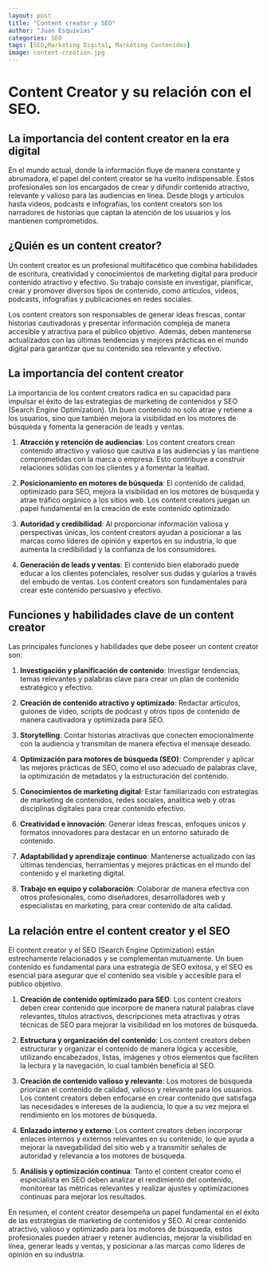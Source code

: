 ```yaml
---
layout: post
title: "Content creator y SEO"
author: "Juan Esquivias"
categories: SEO
tags: [SEO,Marketing Digital, Marketing Contenidos]
image: content-creation.jpg
---
```

# Content Creator y su relación con el SEO.

## La importancia del content creator en la era digital

En el mundo actual, donde la información fluye de manera constante y abrumadora, el papel del content creator se ha vuelto indispensable. Estos profesionales son los encargados de crear y difundir contenido atractivo, relevante y valioso para las audiencias en línea. Desde blogs y artículos hasta videos, podcasts e infografías, los content creators son los narradores de historias que captan la atención de los usuarios y los mantienen comprometidos.

## ¿Quién es un content creator?

Un content creator es un profesional multifacético que combina habilidades de escritura, creatividad y conocimientos de marketing digital para producir contenido atractivo y efectivo. Su trabajo consiste en investigar, planificar, crear y promover diversos tipos de contenido, como artículos, videos, podcasts, infografías y publicaciones en redes sociales.

Los content creators son responsables de generar ideas frescas, contar historias cautivadoras y presentar información compleja de manera accesible y atractiva para el público objetivo. Además, deben mantenerse actualizados con las últimas tendencias y mejores prácticas en el mundo digital para garantizar que su contenido sea relevante y efectivo.

## La importancia del content creator

La importancia de los content creators radica en su capacidad para impulsar el éxito de las estrategias de marketing de contenidos y SEO (Search Engine Optimization). Un buen contenido no solo atrae y retiene a los usuarios, sino que también mejora la visibilidad en los motores de búsqueda y fomenta la generación de leads y ventas.

1. **Atracción y retención de audiencias**: Los content creators crean contenido atractivo y valioso que cautiva a las audiencias y las mantiene comprometidas con la marca o empresa. Esto contribuye a construir relaciones sólidas con los clientes y a fomentar la lealtad.

2. **Posicionamiento en motores de búsqueda**: El contenido de calidad, optimizado para SEO, mejora la visibilidad en los motores de búsqueda y atrae tráfico orgánico a los sitios web. Los content creators juegan un papel fundamental en la creación de este contenido optimizado.

3. **Autoridad y credibilidad**: Al proporcionar información valiosa y perspectivas únicas, los content creators ayudan a posicionar a las marcas como líderes de opinión y expertos en su industria, lo que aumenta la credibilidad y la confianza de los consumidores.

4. **Generación de leads y ventas**: El contenido bien elaborado puede educar a los clientes potenciales, resolver sus dudas y guiarlos a través del embudo de ventas. Los content creators son fundamentales para crear este contenido persuasivo y efectivo.

## Funciones y habilidades clave de un content creator

Las principales funciones y habilidades que debe poseer un content creator son:

1. **Investigación y planificación de contenido**: Investigar tendencias, temas relevantes y palabras clave para crear un plan de contenido estratégico y efectivo.

2. **Creación de contenido atractivo y optimizado**: Redactar artículos, guiones de video, scripts de podcast y otros tipos de contenido de manera cautivadora y optimizada para SEO.

3. **Storytelling**: Contar historias atractivas que conecten emocionalmente con la audiencia y transmitan de manera efectiva el mensaje deseado.

4. **Optimización para motores de búsqueda (SEO)**: Comprender y aplicar las mejores prácticas de SEO, como el uso adecuado de palabras clave, la optimización de metadatos y la estructuración del contenido.

5. **Conocimientos de marketing digital**: Estar familiarizado con estrategias de marketing de contenidos, redes sociales, analítica web y otras disciplinas digitales para crear contenido efectivo.

6. **Creatividad e innovación**: Generar ideas frescas, enfoques únicos y formatos innovadores para destacar en un entorno saturado de contenido.

7. **Adaptabilidad y aprendizaje continuo**: Mantenerse actualizado con las últimas tendencias, herramientas y mejores prácticas en el mundo del contenido y el marketing digital.

8. **Trabajo en equipo y colaboración**: Colaborar de manera efectiva con otros profesionales, como diseñadores, desarrolladores web y especialistas en marketing, para crear contenido de alta calidad.

## La relación entre el content creator y el SEO

El content creator y el SEO (Search Engine Optimization) están estrechamente relacionados y se complementan mutuamente. Un buen contenido es fundamental para una estrategia de SEO exitosa, y el SEO es esencial para asegurar que el contenido sea visible y accesible para el público objetivo.

1. **Creación de contenido optimizado para SEO**: Los content creators deben crear contenido que incorpore de manera natural palabras clave relevantes, títulos atractivos, descripciones meta atractivas y otras técnicas de SEO para mejorar la visibilidad en los motores de búsqueda.

2. **Estructura y organización del contenido**: Los content creators deben estructurar y organizar el contenido de manera lógica y accesible, utilizando encabezados, listas, imágenes y otros elementos que faciliten la lectura y la navegación, lo cual también beneficia al SEO.

3. **Creación de contenido valioso y relevante**: Los motores de búsqueda priorizan el contenido de calidad, valioso y relevante para los usuarios. Los content creators deben enfocarse en crear contenido que satisfaga las necesidades e intereses de la audiencia, lo que a su vez mejora el rendimiento en los motores de búsqueda.

4. **Enlazado interno y externo**: Los content creators deben incorporar enlaces internos y externos relevantes en su contenido, lo que ayuda a mejorar la navegabilidad del sitio web y a transmitir señales de autoridad y relevancia a los motores de búsqueda.

5. **Análisis y optimización continua**: Tanto el content creator como el especialista en SEO deben analizar el rendimiento del contenido, monitorear las métricas relevantes y realizar ajustes y optimizaciones continuas para mejorar los resultados.

En resumen, el content creator desempeña un papel fundamental en el éxito de las estrategias de marketing de contenidos y SEO. Al crear contenido atractivo, valioso y optimizado para los motores de búsqueda, estos profesionales pueden atraer y retener audiencias, mejorar la visibilidad en línea, generar leads y ventas, y posicionar a las marcas como líderes de opinión en su industria.